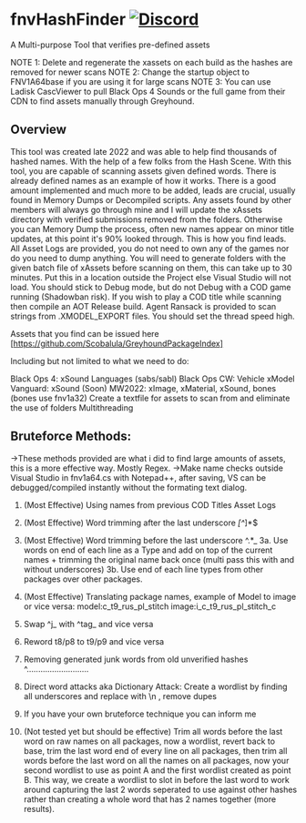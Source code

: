 # fnvHashFinder [![Discord](https://img.shields.io/badge/chat-Discord-blue.svg)](https://discord.gg/qqptpeVW)

A Multi-purpose Tool that verifies pre-defined assets

NOTE 1: Delete and regenerate the xassets on each build as the hashes are removed for newer scans
NOTE 2: Change the startup object to FNV1A64base if you are using it for large scans
NOTE 3: You can use Ladisk CascViewer to pull Black Ops 4 Sounds or the full game from their CDN to find assets manually through Greyhound.

## Overview

This tool was created late 2022 and was able to help find thousands of hashed names. With the help of a few folks from the Hash Scene.
With this tool, you are capable of scanning assets given defined words.
There is already defined names as an example of how it works.
There is a good amount implemented and much more to be added, leads are crucial, usually found in Memory Dumps or Decompiled scripts.
Any assets found by other members will always go through mine and I will update the xAssets directory with verified submissions removed from the folders.
Otherwise you can Memory Dump the process, often new names appear on minor title updates, at this point it's 90% looked through. This is how you find leads.
All Asset Logs are provided, you do not need to own any of the games nor do you need to dump anything.
You will need to generate folders with the given batch file of xAssets before scanning on them, this can take up to 30 minutes. Put this in a location outside the Project else Visual Studio will not load.
You should stick to Debug mode, but do not Debug with a COD game running (Shadowban risk). If you wish to play a COD title while scanning then compile an AOT Release build.
Agent Ransack is provided to scan strings from .XMODEL_EXPORT files. You should set the thread speed high.

Assets that you find can be issued here [https://github.com/Scobalula/GreyhoundPackageIndex]

Including but not limited to what we need to do:

Black Ops 4: xSound Languages (sabs/sabl)
Black Ops CW: Vehicle xModel
Vanguard: xSound
(Soon) MW2022: xImage, xMaterial, xSound, bones (bones use fnv1a32)
Create a textfile for assets to scan from and eliminate the use of folders
Multithreading

## Bruteforce Methods:

->These methods provided are what i did to find large amounts of assets, this is a more effective way. Mostly Regex.
->Make name checks outside Visual Studio in fnv1a64.cs with Notepad++, after saving, VS can be debugged/compiled instantly without the formating text dialog.

1. (Most Effective) Using names from previous COD Titles Asset Logs
2. (Most Effective) Word trimming after the last underscore		_[^_]*$
3. (Most Effective) Word trimming before the last underscore 	^.*_
3a. Use words on end of each line as a Type and add on top of the current names + trimming the original name back once (multi pass this with and without underscores)
3b. Use end of each line types from other packages over other packages.
4. (Most Effective) Translating package names, example of Model to image or vice versa:		model:c_t9_rus_pl_stitch		image:i_c_t9_rus_pl_stitch_c
5. Swap ^j_ with ^tag_ and vice versa
6. Reword t8/p8 to t9/p9 and vice versa
7. Removing generated junk words from old unverified hashes		^...........................
8. Direct word attacks aka Dictionary Attack: Create a wordlist by finding all underscores and replace with \n , remove dupes
9. If you have your own bruteforce technique you can inform me

10. (Not tested yet but should be effective)
Trim all words before the last word on raw names on all packages, now a wordlist, revert back to base, trim the last word end of every line on all packages, then trim all words before the last word on all the names on all packages, now your second wordlist to use as point A and the first wordlist created as point B. This way, we create a wordlist to slot in before the last word to work around capturing the last 2 words seperated to use against other hashes rather than creating a whole word that has 2 names together (more results).